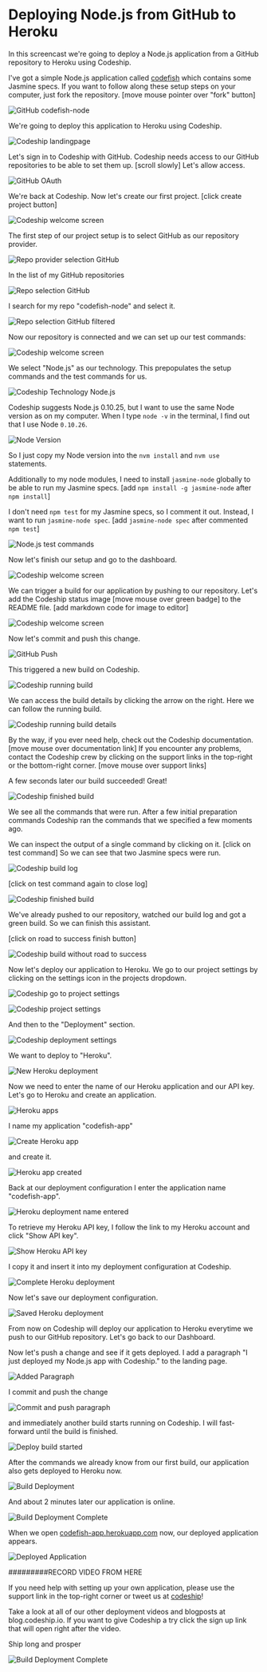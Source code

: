 












Deploying Node.js from GitHub to Heroku
======================

In this screencast we're going to deploy a Node.js application from a GitHub repository to Heroku using Codeship.





I've got a simple Node.js application called [codefish][codefish-repo] which contains some Jasmine specs. If you want to follow along these setup steps on your computer, just fork the repository. [move mouse pointer over "fork" button]

![GitHub codefish-node][screenshot-repository]





We're going to deploy this application to Heroku using Codeship.

![Codeship landingpage][screenshot-codefish-landingpage]

Let's sign in to Codeship with GitHub. Codeship needs access to our GitHub repositories to be able to set them up. [scroll slowly] Let's allow access.

![GitHub OAuth][screenshot-oauth]

We're back at Codeship. Now let's create our first project. [click create project button]

![Codeship welcome screen][screenshot-codeship-welcome]





The first step of our project setup is to select GitHub as our repository provider.

![Repo provider selection GitHub][screenshot-repo-provider-selection]

In the list of my GitHub repositories

![Repo selection GitHub][screenshot-repo-selection]

I search for my repo "codefish-node" and select it.

![Repo selection GitHub filtered][screenshot-repo-selection-filtered]

Now our repository is connected and we can set up our test commands:

![Codeship welcome screen][screenshot-codeship-technology]

We select "Node.js" as our technology. This prepopulates the setup commands and the test commands for us.

![Codeship Technology Node.js][screenshot-codeship-technology-selected]





Codeship suggests Node.js 0.10.25, but I want to use the same Node version as on my computer. When I type `node -v` in the terminal, I find out that I use Node `0.10.26`.

![Node Version][screenshot-technology-version]

So I just copy my Node version into the `nvm install` and `nvm use` statements.

Additionally to my node modules, I need to install `jasmine-node` globally to be able to run my Jasmine specs. [add `npm install -g jasmine-node` after `npm install`]

I don't need `npm test` for my Jasmine specs, so I comment it out. Instead, I want to run `jasmine-node spec`. [add `jasmine-node spec` after commented `npm test`]

![Node.js test commands][screenshot-test-commands]





Now let's finish our setup and go to the dashboard.

![Codeship welcome screen][screenshot-codeship-dasboard]





We can trigger a build for our application by pushing to our repository. Let's add the Codeship status image [move mouse over green badge] to the README file.
[add markdown code for image to editor]

![Codeship welcome screen][screenshot-codeship-image]

Now let's commit and push this change.

![GitHub Push][screenshot-codeship-push]

This triggered a new build on Codeship.

![Codeship running build][screenshot-first-build-running]

We can access the build details by clicking the arrow on the right. Here we can follow the running build.

![Codeship running build details][screenshot-first-build-running-details]

By the way, if you ever need help, check out the Codeship documentation. [move mouse over documentation link] If you encounter any problems, contact the Codeship crew by clicking on the support links in the top-right or the bottom-right corner. [move mouse over support links]

A few seconds later our build succeeded! Great!

![Codeship finished build][screenshot-first-build-finished]

We see all the commands that were run. After a few initial preparation commands Codeship ran the commands that we specified a few moments ago.





We can inspect the output of a single command by clicking on it.
[click on test command]
So we can see that two Jasmine specs were run.

![Codeship build log][screenshot-build-log]

[click on test command again to close log]

![Codeship finished build][screenshot-first-build-finished]





We've already pushed to our repository, watched our build log and got a green build. So we can finish this assistant.

[click on road to success finish button]

![Codeship build without road to success][screenshot-build-without-road-to-success]





Now let's deploy our application to Heroku. We go to our project settings by clicking on the settings icon in the projects dropdown.

![Codeship go to project settings][screenshot-go-to-project-settings]

![Codeship project settings][screenshot-project-settings]

And then to the "Deployment" section.

![Codeship deployment settings][screenshot-deployment-settings]

We want to deploy to "Heroku".

![New Heroku deployment][screenshot-new-deployment]





Now we need to enter the name of our Heroku application and our API key. Let's go to Heroku and create an application.

![Heroku apps][screenshot-heroku-apps]

I name my application "codefish-app"

![Create Heroku app][screenshot-create-heroku-app]

and create it.

![Heroku app created][screenshot-heroku-app-created]

Back at our deployment configuration I enter the application name "codefish-app".

![Heroku deployment name entered][screenshot-heroku-deployment-name]

To retrieve my Heroku API key, I follow the link to my Heroku account and click "Show API key".

![Show Heroku API key][screenshot-show-api-key]

I copy it and insert it into my deployment configuration at Codeship.





![Complete Heroku deployment][screenshot-complete-deployment]

Now let's save our deployment configuration.

![Saved Heroku deployment][screenshot-saved-deployment]

From now on Codeship will deploy our application to Heroku everytime we push to our GitHub repository.
Let's go back to our Dashboard.





Now let's push a change and see if it gets deployed. I add a paragraph "I just deployed my Node.js app with Codeship." to the landing page.

![Added Paragraph][screenshot-added-paragraph]

I commit and push the change

![Commit and push paragraph][screenshot-commit-and-push-paragraph]





and immediately another build starts running on Codeship. I will fast-forward until the build is finished.

![Deploy build started][screenshot-deploy-build-started]

After the commands we already know from our first build, our application also gets deployed to Heroku now.

![Build Deployment][screenshot-build-deployment]

And about 2 minutes later our application is online.

![Build Deployment Complete][screenshot-build-deployment-complete]





When we open [codefish-app.herokuapp.com][codefish-live] now, our deployed application appears.

![Deployed Application][screenshot-deployed-application]

#########RECORD VIDEO FROM HERE

If you need help with setting up your own application, please use the support link in the top-right corner or tweet us at [codeship][codeship-twitter]!

Take a look at all of our other deployment videos and blogposts at blog.codeship.io.
If you want to give Codeship a try click the sign up link that will open right after the video.

Ship long and prosper

![Build Deployment Complete][screenshot-build-deployment-complete]



 [codeship]: https://www.codeship.io/
 [codeship-twitter]: http://www.twitter.com/codeship
 
 [codefish-repo]: https://github.com/codeship-tutorials/codefish-node
 
 
 [codefish-live]: http://codefish-app.herokuapp.com
 
 [screenshot-repository]: https://raw.githubusercontent.com/codeship/screencast-storyboards/node-github-heroku/screenshots/github/codefish-node/repository.png
 [screenshot-codefish-landingpage]: https://raw.githubusercontent.com/codeship/screencast-storyboards/node-github-heroku/screenshots/codeship-landingpage.png
 [screenshot-oauth]: https://raw.githubusercontent.com/codeship/screencast-storyboards/node-github-heroku/screenshots/github/oauth.png
 [screenshot-codeship-welcome]: https://raw.githubusercontent.com/codeship/screencast-storyboards/node-github-heroku/screenshots/codeship-welcome.png
 [screenshot-repo-provider-selection]: https://raw.githubusercontent.com/codeship/screencast-storyboards/node-github-heroku/screenshots/github/repo-provider-selection.png
 [screenshot-repo-selection]: https://raw.githubusercontent.com/codeship/screencast-storyboards/node-github-heroku/screenshots/repo-selection.png
 [screenshot-repo-selection-filtered]: https://raw.githubusercontent.com/codeship/screencast-storyboards/node-github-heroku/screenshots/node/codefish-node-selection-filtered.png
 [screenshot-codeship-technology]: https://raw.githubusercontent.com/codeship/screencast-storyboards/node-github-heroku/screenshots/codeship-technology.png
 [screenshot-codeship-technology-selected]: https://raw.githubusercontent.com/codeship/screencast-storyboards/node-github-heroku/screenshots/node/codeship-technology.png
 [screenshot-technology-version]: https://raw.githubusercontent.com/codeship/screencast-storyboards/node-github-heroku/screenshots/node/technology-version.png
 [screenshot-test-commands]: https://raw.githubusercontent.com/codeship/screencast-storyboards/node-github-heroku/screenshots/node/test-commands.png
 [screenshot-codeship-dasboard]: https://raw.githubusercontent.com/codeship/screencast-storyboards/node-github-heroku/screenshots/github/codefish-node/codeship-dashboard.png
 [screenshot-codeship-image]: https://raw.githubusercontent.com/codeship/screencast-storyboards/node-github-heroku/screenshots/node/codeship-image.png
 [screenshot-codeship-push]: https://raw.githubusercontent.com/codeship/screencast-storyboards/node-github-heroku/screenshots/github/codefish-node/push.png
 [screenshot-first-build-running]: https://raw.githubusercontent.com/codeship/screencast-storyboards/node-github-heroku/screenshots/node/first-build-running.png
 [screenshot-first-build-running-details]: https://raw.githubusercontent.com/codeship/screencast-storyboards/node-github-heroku/screenshots/github/codefish-node/first-build-running-details.png
 [screenshot-first-build-finished]: https://raw.githubusercontent.com/codeship/screencast-storyboards/node-github-heroku/screenshots/github/codefish-node/first-build-finished.png
 [screenshot-build-log]: https://raw.githubusercontent.com/codeship/screencast-storyboards/node-github-heroku/screenshots/github/codefish-node/build-log.png
 [screenshot-build-without-road-to-success]: https://raw.githubusercontent.com/codeship/screencast-storyboards/node-github-heroku/screenshots/github/codefish-node/build-without-road-to-success.png
 [screenshot-go-to-project-settings]: https://raw.githubusercontent.com/codeship/screencast-storyboards/node-github-heroku/screenshots/github/codefish-node/go-to-project-settings.png
 [screenshot-project-settings]: https://raw.githubusercontent.com/codeship/screencast-storyboards/node-github-heroku/screenshots/node/project-settings.png
 [screenshot-deployment-settings]: https://raw.githubusercontent.com/codeship/screencast-storyboards/node-github-heroku/screenshots/node/deployment-settings.png
 [screenshot-new-deployment]: https://raw.githubusercontent.com/codeship/screencast-storyboards/node-github-heroku/screenshots/node/heroku/new-deployment.png
 [screenshot-heroku-apps]: https://raw.githubusercontent.com/codeship/screencast-storyboards/node-github-heroku/screenshots/heroku/heroku-apps.png
 [screenshot-create-heroku-app]: https://raw.githubusercontent.com/codeship/screencast-storyboards/node-github-heroku/screenshots/heroku/create-heroku-app.png
 [screenshot-heroku-app-created]: https://raw.githubusercontent.com/codeship/screencast-storyboards/node-github-heroku/screenshots/heroku/heroku-app-created.png
 [screenshot-heroku-deployment-name]: https://raw.githubusercontent.com/codeship/screencast-storyboards/node-github-heroku/screenshots/node/heroku/heroku-deployment-name.png
 [screenshot-show-api-key]: https://raw.githubusercontent.com/codeship/screencast-storyboards/node-github-heroku/screenshots/heroku/show-api-key.png
 [screenshot-complete-deployment]: https://raw.githubusercontent.com/codeship/screencast-storyboards/node-github-heroku/screenshots/node/heroku/complete-deployment.png
 [screenshot-saved-deployment]: https://raw.githubusercontent.com/codeship/screencast-storyboards/node-github-heroku/screenshots/node/heroku/saved-deployment.png
 [screenshot-added-paragraph]: https://raw.githubusercontent.com/codeship/screencast-storyboards/node-github-heroku/screenshots/node/added-paragraph.png
 [screenshot-commit-and-push-paragraph]: https://raw.githubusercontent.com/codeship/screencast-storyboards/node-github-heroku/screenshots/github/node/commit-and-push-paragraph.png
 [screenshot-deploy-build-started]: https://raw.githubusercontent.com/codeship/screencast-storyboards/node-github-heroku/screenshots/node/heroku/deploy-build-started.png
 [screenshot-build-deployment]: https://raw.githubusercontent.com/codeship/screencast-storyboards/node-github-heroku/screenshots/node/heroku/build-deployment.png
 [screenshot-build-deployment-complete]: https://raw.githubusercontent.com/codeship/screencast-storyboards/node-github-heroku/screenshots/node/heroku/build-deployment-complete.png
 [screenshot-deployed-application]: https://raw.githubusercontent.com/codeship/screencast-storyboards/node-github-heroku/screenshots/node/heroku/deployed-application.png
 [screenshot-select-post-hook]: https://raw.githubusercontent.com/codeship/screencast-storyboards/node-github-heroku/screenshots/github/codefish-node/select-post-hook.png
 [screenshot-paste-hook-url]: https://raw.githubusercontent.com/codeship/screencast-storyboards/node-github-heroku/screenshots/github/codefish-node/paste-hook-url.png
 [screenshot-hook-added]: https://raw.githubusercontent.com/codeship/screencast-storyboards/node-github-heroku/screenshots/github/codefish-node/hook-added.png
 [screenshot-deployment-username]: https://raw.githubusercontent.com/codeship/screencast-storyboards/node-github-heroku/screenshots/node/heroku/username.png
 [screenshot-create-deployment-token]: https://raw.githubusercontent.com/codeship/screencast-storyboards/node-github-heroku/screenshots/node/heroku/create-token.png
 [screenshot-add-deployment-config]: https://raw.githubusercontent.com/codeship/screencast-storyboards/node-github-heroku/screenshots/heroku/add-config.png
 [screenshot-commit-and-push-deployment-config]: https://raw.githubusercontent.com/codeship/screencast-storyboards/node-github-heroku/screenshots/github/codefish-node/heroku/commit-and-push-deployment-config.png
 [screenshot-dotcloud-api-key]: https://raw.githubusercontent.com/codeship/screencast-storyboards/node-github-heroku/screenshots/heroku/api-key.png
 [screenshot-dotcloud-deployment-api-key]: https://raw.githubusercontent.com/codeship/screencast-storyboards/node-github-heroku/screenshots/node/heroku/deployment-api-key.png
 [screenshot-dotcloud-yml]: https://raw.githubusercontent.com/codeship/screencast-storyboards/node-github-heroku/screenshots/node/heroku/dotcloud-yml.png
 [screenshot-dotcloud-wsgi-py]: https://raw.githubusercontent.com/codeship/screencast-storyboards/node-github-heroku/screenshots/node/heroku/wsgi-py.png
 [screenshot-deployment-documentation-page]: https://raw.githubusercontent.com/codeship/screencast-storyboards/node-github-heroku/screenshots/node/heroku/documentation-page.png
 [screenshot-empty-deployment]: https://raw.githubusercontent.com/codeship/screencast-storyboards/node-github-heroku/screenshots/node/heroku/empty-deployment.png
 [screenshot-deployment-home-page]: https://raw.githubusercontent.com/codeship/screencast-storyboards/node-github-heroku/screenshots/heroku/home-page.png
 [screenshot-new-deployment-app]: https://raw.githubusercontent.com/codeship/screencast-storyboards/node-github-heroku/screenshots/node/heroku/new-deployment-app.png
 [screenshot-deployment-oauth]: https://raw.githubusercontent.com/codeship/screencast-storyboards/node-github-heroku/screenshots/heroku/oauth.png
 [screenshot-app-yml]: https://raw.githubusercontent.com/codeship/screencast-storyboards/node-github-heroku/screenshots/node/heroku/app-yml.png
 [screenshot-install-tool]: https://raw.githubusercontent.com/codeship/screencast-storyboards/node-github-heroku/screenshots/heroku/install-tool.png
 [screenshot-sign-in-to-deployment]: https://raw.githubusercontent.com/codeship/screencast-storyboards/node-github-heroku/screenshots/heroku/sign-in-to-deployment.png
 [screenshot-create-api-token]: https://raw.githubusercontent.com/codeship/screencast-storyboards/node-github-heroku/screenshots/heroku/create-api-token.png
 [screenshot-insert-api-token]: https://raw.githubusercontent.com/codeship/screencast-storyboards/node-github-heroku/screenshots/heroku/insert-api-token.png
 [screenshot-look-up-url]: https://raw.githubusercontent.com/codeship/screencast-storyboards/node-github-heroku/screenshots/heroku/look-up-url.png

